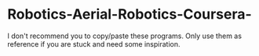 # Robotics-Aerial-Robotics-Coursera-

I don't recommend you to copy/paste these programs. Only use them as reference if you are stuck and need some inspiration.

